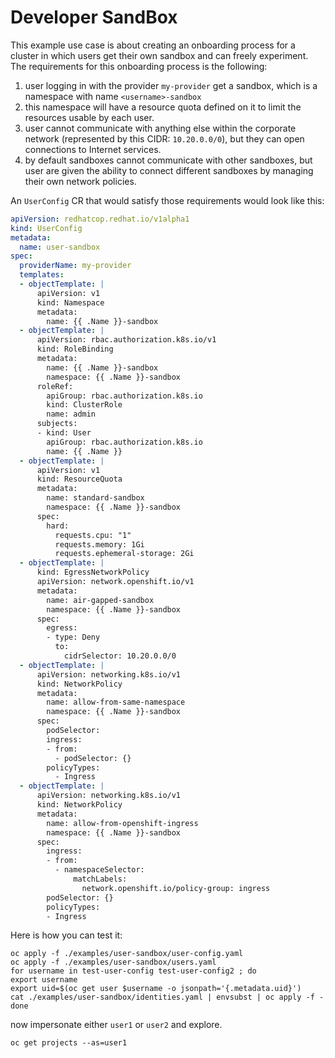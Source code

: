 # Developer SandBox

This example use case is about creating an onboarding process for a cluster in which users get their own sandbox and can freely experiment.
The requirements for this onboarding process is the following:

1. user logging in with the provider `my-provider` get a sandbox, which is a namespace with name `<username>-sandbox`
2. this namespace will have a resource quota defined on it to limit the resources usable by each user.
3. user cannot communicate with anything else within the corporate network (represented by this CIDR: `10.20.0.0/0`), but they can open connections to Internet services.
4. by default sandboxes cannot communicate with other sandboxes, but user are given the ability to connect different sandboxes by managing their own network policies.

An `UserConfig` CR that would satisfy those requirements would look like this:

```yaml
apiVersion: redhatcop.redhat.io/v1alpha1
kind: UserConfig
metadata:
  name: user-sandbox
spec:
  providerName: my-provider
  templates:
  - objectTemplate: |
      apiVersion: v1
      kind: Namespace
      metadata:
        name: {{ .Name }}-sandbox
  - objectTemplate: |
      apiVersion: rbac.authorization.k8s.io/v1
      kind: RoleBinding
      metadata:
        name: {{ .Name }}-sandbox
        namespace: {{ .Name }}-sandbox
      roleRef:
        apiGroup: rbac.authorization.k8s.io
        kind: ClusterRole
        name: admin
      subjects:
      - kind: User
        apiGroup: rbac.authorization.k8s.io
        name: {{ .Name }} 
  - objectTemplate: |
      apiVersion: v1
      kind: ResourceQuota
      metadata:
        name: standard-sandbox
        namespace: {{ .Name }}-sandbox
      spec:
        hard:
          requests.cpu: "1"
          requests.memory: 1Gi
          requests.ephemeral-storage: 2Gi
  - objectTemplate: |
      kind: EgressNetworkPolicy
      apiVersion: network.openshift.io/v1
      metadata:
        name: air-gapped-sandbox
        namespace: {{ .Name }}-sandbox
      spec:
        egress:
        - type: Deny
          to:
            cidrSelector: 10.20.0.0/0
  - objectTemplate: |
      apiVersion: networking.k8s.io/v1
      kind: NetworkPolicy
      metadata:
        name: allow-from-same-namespace
        namespace: {{ .Name }}-sandbox
      spec:
        podSelector:
        ingress:
        - from:
          - podSelector: {}
        policyTypes:
          - Ingress
  - objectTemplate: |
      apiVersion: networking.k8s.io/v1
      kind: NetworkPolicy
      metadata:
        name: allow-from-openshift-ingress
        namespace: {{ .Name }}-sandbox
      spec:
        ingress:
        - from:
          - namespaceSelector:
              matchLabels:
                network.openshift.io/policy-group: ingress
        podSelector: {}
        policyTypes:
        - Ingress
```

Here is how you can test it:

```shell
oc apply -f ./examples/user-sandbox/user-config.yaml
oc apply -f ./examples/user-sandbox/users.yaml
for username in test-user-config test-user-config2 ; do
export username
export uid=$(oc get user $username -o jsonpath='{.metadata.uid}')
cat ./examples/user-sandbox/identities.yaml | envsubst | oc apply -f -
done
```

now impersonate either `user1` or `user2` and explore.

```shell
oc get projects --as=user1
```
